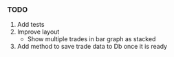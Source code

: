 ### TODO

1. Add tests
1. Improve layout
   - Show multiple trades in bar graph as stacked
1. Add method to save trade data to Db once it is ready

